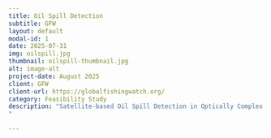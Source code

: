 ```yaml
---
title: Oil Spill Detection
subtitle: GFW
layout: default
modal-id: 1
date: 2025-07-31
img: oilspill.jpg
thumbnail: oilspill-thumbnail.jpg
alt: image-alt
project-date: August 2025
client: GFW
client-url: https://globalfishingwatch.org/
category: Feasibility Study
description: "Satellite-based Oil Spill Detection in Optically Complex Waters: A Feasibility Study for Argentina. Oil spills significantly impact the environment, local economies, and coastal communities. Effective monitoring and rapid response are critical, particularly in regions with extensive coastlines and heavy maritime traffic. Argentina, with its vast Atlantic coast and busy ports, such as Buenos Aires, La Plata, and Bahía Blanca, faces unique challenges due to frequent maritime routes and optically complex turbid waters like the Río de la Plata estuary. 
"

---
```

